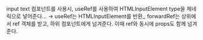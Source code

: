 input text 컴포넌트를 사용시, useRef를 사용하여 HTMLInputElement type을 제네릭으로 넣어준다… → useRef는 HTMLInputElement를 반환,, 
forwardRef는 상위에서 ref 객체를 받고, 하위 컴포넌트에게 넘겨준다. 이때 ref와 동시에 props도 함께 넘겨준다.
